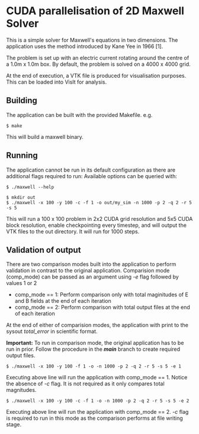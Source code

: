 # CUDA parallelisation of 2D Maxwell Solver

This is a simple solver for Maxwell's equations in two dimensions. The application uses the method introduced by Kane Yee in 1966 [1].

The problem is set up with an electric current rotating around the centre of a 1.0m x 1.0m box. By default, the problem is solved on a 4000 x 4000 grid.

At the end of execution, a VTK file is produced for visualisation purposes. This can be loaded into VisIt for analysis.

## Building

The application can be built with the provided Makefile. e.g.

```
$ make
```

This will build a maxwell binary.

## Running

The application cannot be run in its default configuration as there are additional flags required to run: Available options can be queried with:

```
$ ./maxwell --help
```

```
$ mkdir out
$ ./maxwell -x 100 -y 100 -c -f 1 -o out/my_sim -n 1000 -p 2 -q 2 -r 5 -s 5
```

This will run a 100 x 100 problem in 2x2 CUDA grid resolution and 5x5 CUDA block resolution, enable checkpointing every timestep, and will output the VTK files to the out directory. It will run for 1000 steps.

## Validation of output

There are two comparison modes built into the application to perform validation in contrast to the original application. Comparision mode (comp_mode) can be passed as an argument using *-e* flag followed by values 1 or 2

* comp_mode == 1: Perform comparison only with total maginitudes of E and B fields at the end of each iteration
* comp_mode == 2: Perform comparison with total output files at the end of each iteration

At the end of either of comparision modes, the application with print to the sysout *total_error* in scientific format.

**Important:** To run in comparison mode, the original application has to be run in prior. Follow the procedure in the ***main*** branch to create required output files.

```
$ ./maxwell -x 100 -y 100 -f 1 -o -n 1000 -p 2 -q 2 -r 5 -s 5 -e 1
```

Executing above line will run the application with comp_mode == 1. Notice the absence of *-c* flag. It is not required as it only compares total magnitudes.

```
$ ./maxwell -x 100 -y 100 -c -f 1 -o -n 1000 -p 2 -q 2 -r 5 -s 5 -e 2
```

Executing above line will run the application with comp_mode == 2. *-c* flag is required to run in this mode as the comparison performs at file writing stage.


